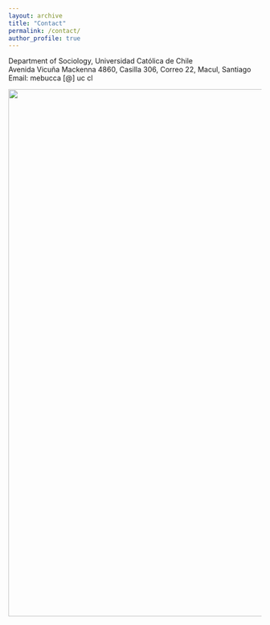 ```yaml
---
layout: archive
title: "Contact"
permalink: /contact/
author_profile: true
---
```

Department of Sociology, Universidad Católica de Chile<br>
Avenida Vicuña Mackenna 4860, Casilla 306, Correo 22, Macul, Santiago<br>
Email: mebucca [@] uc <dot> cl


<p align="center">
  <img src="https://mebucca.github.io/images/puc_sj.jpg?raw=true" alt="Photo" style="width: 1050px;"/> 
</p>
